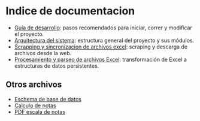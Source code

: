 # Indice de documentacion

- [Guía de desarrollo](workflow.md):
  pasos recomendados para iniciar, correr y modificar el proyecto.
- [Arquitectura del sistema](arquitectura.md):
  estructura general del proyecto y sus módulos.
- [Scrapping y sincronizacion de archivos excel](sincronizacion-excel.md):
  scraping y descarga de archivos desde la web.
- [Procesamiento y parseo de archivos Excel](parser-excel.md):
  transformación de Excel a estructuras de datos persistentes.

## Otros archivos

- [Eschema de base de datos](media/db_scheme.png)
- [Calculo de notas](media/calculo_de_notas.jpeg)
- [PDF escala de notas](media/escala_politecnica.pdf)
